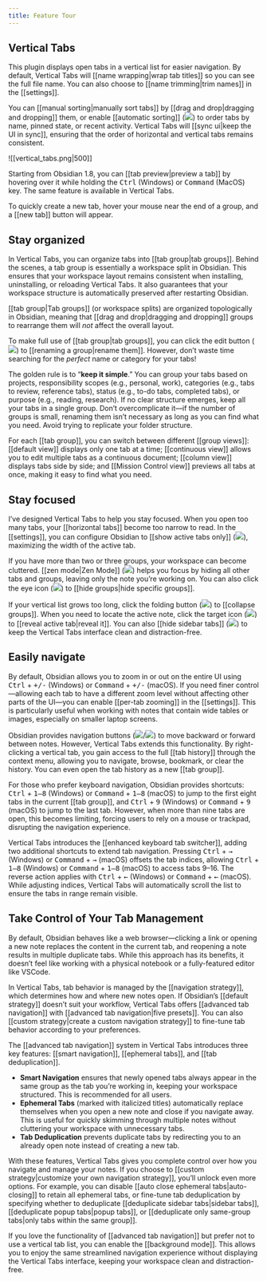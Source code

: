 ```yaml
---
title: Feature Tour
---
```

## Vertical Tabs

This plugin displays open tabs in a vertical list for easier navigation. By default, Vertical Tabs will [[name wrapping|wrap tab titles]] so you can see the full file name. You can also choose to [[name trimming|trim names]] in the [[settings]].

You can [[manual sorting|manually sort tabs]] by [[drag and drop|dragging and dropping]] them, or enable [[automatic sorting]] (<img src="/Attachments/lucide-arrow-up-narrow-wide.svg" data-type="icon" />) to order tabs by name, pinned state, or recent activity. Vertical Tabs will [[sync ui|keep the UI in sync]], ensuring that the order of horizontal and vertical tabs remains consistent.

![[vertical_tabs.png|500]]

Starting from Obsidian 1.8, you can [[tab preview|preview a tab]] by hovering over it while holding the <kbd>Ctrl</kbd> (Windows) or <kbd>Command</kbd> (MacOS) key. The same feature is available in Vertical Tabs.

To quickly create a new tab, hover your mouse near the end of a group, and a [[new tab]] button will appear.

## Stay organized

In Vertical Tabs, you can organize tabs into [[tab group|tab groups]]. Behind the scenes, a tab group is essentially a workspace split in Obsidian. This ensures that your workspace layout remains consistent when installing, uninstalling, or reloading Vertical Tabs. It also guarantees that your workspace structure is automatically preserved after restarting Obsidian.

[[tab group|Tab groups]] (or workspace splits) are organized topologically in Obsidian, meaning that [[drag and drop|dragging and dropping]] groups to rearrange them will *not* affect the overall layout.

To make full use of [[tab group|tab groups]], you can click the edit button (<img src="/Attachments/lucide-pencil.svg" data-type="icon" />) to [[renaming a group|rename them]]. However, don’t waste time searching for the *perfect* name or category for your tabs!

The golden rule is to “**keep it simple**.” You can group your tabs based on projects, responsibility scopes (e.g., personal, work), categories (e.g., tabs to review, reference tabs), status (e.g., to-do tabs, completed tabs), or purpose (e.g., reading, research). If no clear structure emerges, keep all your tabs in a single group. Don’t overcomplicate it—if the number of groups is small, renaming them isn’t necessary as long as you can find what you need. Avoid trying to replicate your folder structure.

For each [[tab group]], you can switch between different [[group views]]: [[default view]] displays only one tab at a time; [[continuous view]] allows you to edit multiple tabs as a continuous document; [[column view]] displays tabs side by side; and [[Mission Control view]] previews all tabs at once, making it easy to find what you need.

## Stay focused

I’ve designed Vertical Tabs to help you stay focused. When you open too many tabs, your [[horizontal tabs]] become too narrow to read. In the [[settings]], you can configure Obsidian to [[show active tabs only]] (<img src="/Attachments/lucide-app-window.svg" data-type="icon" />), maximizing the width of the active tab.

If you have more than two or three groups, your workspace can become cluttered. [[zen mode|Zen Mode]] (<img src="/Attachments/lucide-focus.svg" data-type="icon" />) helps you focus by hiding all other tabs and groups, leaving only the note you’re working on. You can also click the eye icon (<img src="/Attachments/lucide-eye.svg" data-type="icon" />) to [[hide groups|hide specific groups]].

If your vertical list grows too long, click the folding button (<img src="/Attachments/lucide-fold-vertical.svg" data-type="icon" />) to [[collapse groups]]. When you need to locate the active note, click the target icon (<img src="/Attachments/lucide-crosshair.svg" data-type="icon" />) to [[reveal active tab|reveal it]]. You can also [[hide sidebar tabs]] (<img src="/Attachments/lucide-panel-left.svg" data-type="icon" />) to keep the Vertical Tabs interface clean and distraction-free.

## Easily navigate

By default, Obsidian allows you to zoom in or out on the entire UI using <kbd>Ctrl</kbd> + <kbd>+/-</kbd> (Windows) or <kbd>Command</kbd> + <kbd>+/-</kbd> (macOS). If you need finer control—allowing each tab to have a different zoom level without affecting other parts of the UI—you can enable [[per-tab zooming]] in the [[settings]]. This is particularly useful when working with notes that contain wide tables or images, especially on smaller laptop screens.

Obsidian provides navigation buttons (<img src="/Attachments/lucide-arrow-left.svg" data-type="icon" />/<img src="/Attachments/lucide-arrow-right.svg" data-type="icon" />) to move backward or forward between notes. However, Vertical Tabs extends this functionality. By right-clicking a vertical tab, you gain access to the full [[tab history]] through the context menu, allowing you to navigate, browse, bookmark, or clear the history. You can even open the tab history as a new [[tab group]].

For those who prefer keyboard navigation, Obsidian provides shortcuts: <kbd>Ctrl</kbd> + <kbd>1–8</kbd> (Windows) or <kbd>Command</kbd> + <kbd>1–8</kbd> (macOS) to jump to the first eight tabs in the current [[tab group]], and <kbd>Ctrl</kbd> + <kbd>9</kbd> (Windows) or <kbd>Command</kbd> + <kbd>9</kbd> (macOS) to jump to the last tab. However, when more than nine tabs are open, this becomes limiting, forcing users to rely on a mouse or trackpad, disrupting the navigation experience.

Vertical Tabs introduces the [[enhanced keyboard tab switcher]], adding two additional shortcuts to extend tab navigation. Pressing <kbd>Ctrl</kbd> + <kbd>→</kbd> (Windows) or <kbd>Command</kbd> + <kbd>→</kbd> (macOS) offsets the tab indices, allowing <kbd>Ctrl</kbd> + <kbd>1–8</kbd> (Windows) or <kbd>Command</kbd> + <kbd>1–8</kbd> (macOS) to access tabs 9–16. The reverse action applies with <kbd>Ctrl</kbd> + <kbd>←</kbd> (Windows) or <kbd>Command</kbd> + <kbd>←</kbd> (macOS). While adjusting indices, Vertical Tabs will automatically scroll the list to ensure the tabs in range remain visible.

## Take Control of Your Tab Management

By default, Obsidian behaves like a web browser—clicking a link or opening a new note replaces the content in the current tab, and reopening a note results in multiple duplicate tabs. While this approach has its benefits, it doesn’t feel like working with a physical notebook or a fully-featured editor like VSCode.

In Vertical Tabs, tab behavior is managed by the [[navigation strategy]], which determines how and where new notes open. If Obsidian’s [[default strategy]] doesn’t suit your workflow, Vertical Tabs offers [[advanced tab navigation]] with [[advanced tab navigation|five presets]]. You can also [[custom strategy|create a custom navigation strategy]] to fine-tune tab behavior according to your preferences.

The [[advanced tab navigation]] system in Vertical Tabs introduces three key features: [[smart navigation]], [[ephemeral tabs]], and [[tab deduplication]].

- **Smart Navigation** ensures that newly opened tabs always appear in the same group as the tab you’re working in, keeping your workspace structured. This is recommended for all users.
- **Ephemeral Tabs** (marked with italicized titles) automatically replace themselves when you open a new note and close if you navigate away. This is useful for quickly skimming through multiple notes without cluttering your workspace with unnecessary tabs.
- **Tab Deduplication** prevents duplicate tabs by redirecting you to an already open note instead of creating a new tab.

With these features, Vertical Tabs gives you complete control over how you navigate and manage your notes. If you choose to [[custom strategy|customize your own navigation strategy]], you’ll unlock even more options. For example, you can disable [[auto close ephemeral tabs|auto-closing]] to retain all ephemeral tabs, or fine-tune tab deduplication by specifying whether to deduplicate [[deduplicate sidebar tabs|sidebar tabs]], [[deduplicate popup tabs|popup tabs]], or [[deduplicate only same-group tabs|only tabs within the same group]].

If you love the functionality of [[advanced tab navigation]] but prefer not to use a vertical tab list, you can enable the [[background mode]]. This allows you to enjoy the same streamlined navigation experience without displaying the Vertical Tabs interface, keeping your workspace clean and distraction-free.
